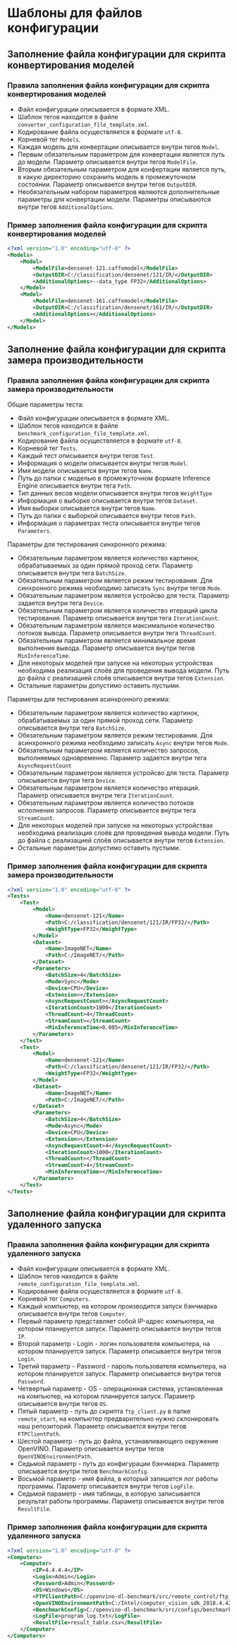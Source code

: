 # Шаблоны для файлов конфигурации

## Заполнение файла конфигурации для скрипта конвертирования моделей

### Правила заполнения файла конфигурации для скрипта конвертирования моделей

- Файл конфигурации описывается в формате XML.
- Шаблон тегов находится в файле `converter_configuration_file_template.xml`.
- Кодирование файла осуществляется в формате `utf-8`.
- Корневой тег `Models`.
- Каждая модель для конвертации описывается внутри тегов `Model`.
- Первым обязательным параметром для конвертации является путь до модели.
  Параметр описывается внутри тегов `ModelFile`.
- Вторым обязательным параметром для конфертации является путь,
  в какую директорию сохранить модель в промежуточном состоянии.
  Параметр описывается внутри тегов `OutputDIR`.
- Необязательным набором параметров являются дополнительные параметры
  для конвертации модели. Параметры описываются внутри тегов `AdditionalOptions`.

### Пример заполнения файла конфигурации для скрипта конвертирования моделей

```xml
<?xml version="1.0" encoding="utf-8" ?>
<Models>
    <Model>
        <ModelFile>densenet-121.caffemodel</ModelFile>
        <OutputDIR>C:/classification/densenet/121/IR/</OutputDIR>
        <AdditionalOptions>--data_type FP32</AdditionalOptions>
    </Model>
    <Model>
        <ModelFile>densenet-161.caffemodel</ModelFile>
        <OutputDIR>C:/classification/densenet/161/IR/</OutputDIR>
        <AdditionalOptions></AdditionalOptions>
    </Model>
</Models>
```

## Заполнение файла конфигурации для скрипта замера производительности

### Правила заполнения файла конфигурации для скрипта замера производительности

Общие параметры теста:

- Файл конфигурации описывается в формате XML.
- Шаблон тегов находится в файле `benchmark_configuration_file_template.xml`.
- Кодирование файла осуществляется в формате `utf-8`.
- Корневой тег `Tests`.
- Каждый тест описывается внутри тегов `Test`.
- Информация о модели описывается внутри тегов `Model`.
- Имя модели описывается внутри тегов `Name`.
- Путь до папки с моделью в промежуточном формате Inference Engine
  описывается внутри тега `Path`.
- Тип данных весов модели описывается внутри тегов `WeightType`
- Информация о выборке описывается внутри тегов `Dataset`.
- Имя выборки описывается внутри тегов `Name`.
- Путь до папки с выборкой описывается внутри тегов `Path`.
- Информация о параметрах теста описывается внутри тегов `Parameters`.

Параметры для тестирования синхронного режима:

- Обязательным параметром является количество картинок,
  обрабатываемых за один прямой проход сети.
  Параметр описывается внутри тега `BatchSize`.
- Обязательным параметром является режим тестирования.
  Для синхронного режима необходимо записать `Sync` внутри тегов `Mode`.
- Обязательным параметром является устройсво для теста.
  Параметр задается внутри тега `Device`.
- Обязательным параметром является количество итераций цикла тестирования.
  Параметр описывается внутри тега `IterationCount`.
- Обязательным параметром является максимальное количество потоков вывода.
  Параметр описывается внутри тега `ThreadCount`.
- Обязательным параметром является минимальное время выполнения вывода.
  Параметр описывается внутри тегов `MinInferenceTime`.
- Для некоторых моделей при запуске на некоторых устройствах необходима
  реализация слоёв для проведения вывода модели.
  Путь до файла с реализацией слоёв описывается внутри тегов
  `Extension`.
- Остальные параметры допустимо оставить пустыми.

Параметры для тестирования асинхронного режима:

- Обязательным параметром является количество картинок,
  обрабатываемых за один прямой проход сети.
  Параметр описывается внутри тега `BatchSize`.
- Обязательным параметром является режим тестирования.
  Для асинхронного режима необходимо записать `Async` внутри тегов `Mode`.
- Обязательным параметром является количество запросов, выполняемых одновременно.
  Параметр задается внутри тега `AsyncRequestCount`
- Обязательным параметром является устройсво для теста.
  Параметр описывается внутри тега `Device`.
- Обязательным параметром является количество итераций.
  Параметр описывается внутри тега `IterationCount`.
- Обязательным параметром является количество потоков исполнения запросов.
  Параметр описывается внутри тега `StreamCount`.
- Для некоторых моделей при запуске на некоторых устройствах необходима
  реализация слоёв для проведения вывода модели.
  Путь до файла с реализацией слоёв описывается внутри тегов
  `Extension`.
- Остальные параметры допустимо оставить пустыми.

### Пример заполнения файла конфигурации для скрипта замера производительности

```xml
<?xml version="1.0" encoding="utf-8" ?>
<Tests>
    <Test>
        <Model>
            <Name>densenet-121</Name>
            <Path>C:/classification/densenet/121/IR/FP32/</Path>
            <WeightType>FP32</WeightType>
        </Model>
        <Dataset>
            <Name>ImageNET</Name>
            <Path>C:/ImageNET/</Path>
        </Dataset>
        <Parameters>
            <BatchSize>4</BatchSize>
            <Mode>Sync</Mode>
            <Device>CPU</Device>
            <Extension></Extension>
            <AsyncRequestCount></AsyncRequestCount>
            <IterationCount>1000</IterationCount>
            <ThreadCount>4</ThreadCount>
            <StreamCount></StreamCount>
            <MinInferenceTime>0.005</MinInferenceTime>
        </Parameters>
    </Test>
    <Test>
        <Model>
            <Name>densenet-121</Name>
            <Path>C:/classification/densenet/121/IR/FP32/</Path>
            <WeightType>FP32</WeightType>
        </Model>
        <Dataset>
            <Name>ImageNET</Name>
            <Path>C:/ImageNET/</Path>
        </Dataset>
        <Parameters>
            <BatchSize>4</BatchSize>
            <Mode>Async</Mode>
            <Device>CPU</Device>
            <Extension></Extension>
            <AsyncRequestCount>4</AsyncRequestCount>
            <IterationCount>1000</IterationCount>
            <ThreadCount></ThreadCount>
            <StreamCount>4</StreamCount>
            <MinInferenceTime></MinInferenceTime>
        </Parameters>
    </Test>
</Tests>
```

## Заполнение файла конфигурации для скрипта удаленного запуска

### Правила заполнения файла конфигурации для скрипта удаленного запуска

- Файл конфигурации описывается в формате XML.
- Шаблон тегов находится в файле `remote_configuration_file_template.xml`.
- Кодирование файла осуществляется в формате `utf-8`.
- Корневой тег `Computers`.
- Каждый компьютер, на котором производится запуск бэнчмарка описывается 
  внутри тегов `Computer`.
- Первый параметр представляет собой IP-адрес компьютера, на котором планируется
  запуск. Параметр описывается внутри тегов `IP`.
- Второй параметр - Login - логин пользователя компьютера, на котором планируется
  запуск. Параметр описывается внутри тегов `Login`.
- Третий параметр - Password - пароль пользователя компьютера,
  на котором планируется запуск. Параметр описывается внутри тегов `Password`.
- Четвертый параметр - OS - операционная система, установленная на компьютер,
  на котором планируется запуск. Параметр описывается внутри тегов `OS`.
- Пятый параметр - путь до скрипта `ftp_client.py` в папке `remote_start`,
  на компьютер предварительно нужно склонировать наш репозиторий.
  Параметр описывается внутри тегов `FTPClientPath`.
- Шестой параметр - путь до файла, устанавливающего окружение OpenVINO.
  Параметр описывается внутри тегов `OpenVINOEnvironmentPath`.
- Седьмой параметр - путь до конфигурации бэнчмарка.
  Параметр описывается внутри тегов `BenchmarkConfig`.
- Восьмой параметр - имя файла, в который запишется лог работы программы.
  Параметр описывается внутри тегов `LogFile`.
- Седьмой параметр - имя таблицы, в которую
  записывается результат работы программы.
  Параметр описывается внутри тегов `ResultFile`.

### Пример заполнения файла конфигурации для скрипта удаленного запуска

```xml
<?xml version="1.0" encoding="utf-8" ?>
<Computers>
    <Computer>
        <IP>4.4.4.4</IP>
        <Login>Admin</Login>
        <Password>Admin</Password>
        <OS>Windows</OS>
        <FTPClientPath>C:/openvino-dl-benchmark/src/remote_control/ftp_client.py</FTPClientPath>
        <OpenVINOEnvironmentPath>C:/Intel/computer_vision_sdk_2018.4.420/bin/setupvars.bat</OpenVINOEnvironmentPath>
        <BenchmarkConfig>C:/openvino-dl-benchmark/src/configs/benchmark_configuration.xml</BenchmarkConfig>
        <LogFile>program_log.txt</LogFile>
        <ResultFile>result_table.csv</ResultFile>
    </Computer>
</Computers>
```